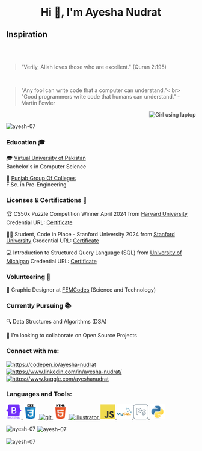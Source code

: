<h1 align="center">Hi 👋, I'm Ayesha Nudrat</h1>
 <section class="section">
        <h2 align="left"> Inspiration</h2>
  <br><br>
  <blockquote class="quote" align="left">
         "Verily, Allah loves those who are excellent." (Quran 2:195) 
  </blockquote>
  <br>
  <blockquote class="quote" align="left">
  "Any fool can write code that a computer can understand."< br> "Good programmers write code that humans can understand." - Martin Fowler
</blockquote>
        <p align="right">
        <img src="https://miro.medium.com/v2/resize:fit:640/format:webp/1*vBi4Ycgdn5t3lu2SvQXuog.gif" width="500" alt="Girl using laptop">
</p>
    </section>



<p align="left"> <img src="https://komarev.com/ghpvc/?username=ayesh-07&label=Profile%20views&color=0e75b6&style=flat" alt="ayesh-07" /> </p>

<h3>Education 🎓</h3>
<p>🎓 <a href="https://www.linkedin.com/school/virtual-university-of-pakistan/">Virtual University of Pakistan</a><br>
Bachelor's in Computer Science</p>
<p>🏫 <a href="https://www.linkedin.com/school/pgcworld/">Punjab Group Of Colleges</a><br>
F.Sc. in Pre-Engineering</p>

<h3>Licenses & Certifications 🏅</h3>
<p>🏆 CS50x Puzzle Competition Winner April 2024 from <a href="https://www.linkedin.com/school/harvard-university/">Harvard University</a> Credential URL: <a href="https://certificates.cs50.io/f5b6cd28-e08d-4809-bcc0-f556a3140b36.pdf?size=letter">Certificate</a></p>
<p>👨‍🎓 Student, Code in Place - Stanford University 2024 from <a href="https://www.linkedin.com/company/stanford-university-code-in-place/">Stanford University</a> Credential URL: <a href="https://codeinplace.stanford.edu/cip4/certificate/z6ya7l">Certificate</a></p>
<p>💻 Introduction to Structured Query Language (SQL) from <a href="https://www.linkedin.com/school/university-of-michigan/">University of Michigan</a> Credential URL: <a href="https://www.coursera.org/account/accomplishments/records/VE9K249MSRRX">Certificate</a></p>

<h3>Volunteering 🤝</h3>
<p>🎨 Graphic Designer at <a href="https://www.linkedin.com/company/femcodesofficial/">FEMCodes</a> (Science and Technology)</p>

<h3>Currently Pursuing 📚</h3>
<p>🔍 Data Structures and Algorithms (DSA)</p>
<p>👯 I’m looking to collaborate on Open Source Projects</p>


<h3 align="left">Connect with me:</h3>
<p align="left">
<a href="https://codepen.io/https://codepen.io/ayesha-nudrat" target="blank"><img align="center" src="https://raw.githubusercontent.com/rahuldkjain/github-profile-readme-generator/master/src/images/icons/Social/codepen.svg" alt="https://codepen.io/ayesha-nudrat" height="30" width="40" /></a>
<a href="https://linkedin.com/in/https://www.linkedin.com/in/ayesha-nudrat/" target="blank"><img align="center" src="https://raw.githubusercontent.com/rahuldkjain/github-profile-readme-generator/master/src/images/icons/Social/linked-in-alt.svg" alt="https://www.linkedin.com/in/ayesha-nudrat/" height="30" width="40" /></a>
<a href="https://kaggle.com/https://www.kaggle.com/ayeshanudrat" target="blank"><img align="center" src="https://raw.githubusercontent.com/rahuldkjain/github-profile-readme-generator/master/src/images/icons/Social/kaggle.svg" alt="https://www.kaggle.com/ayeshanudrat" height="30" width="40" /></a>
</p>

<h3 align="left">Languages and Tools:</h3>
<p align="left"> <a href="https://getbootstrap.com" target="_blank" rel="noreferrer"> <img src="https://raw.githubusercontent.com/devicons/devicon/master/icons/bootstrap/bootstrap-plain-wordmark.svg" alt="bootstrap" width="40" height="40"/> </a> <a href="https://www.w3schools.com/css/" target="_blank" rel="noreferrer"> <img src="https://raw.githubusercontent.com/devicons/devicon/master/icons/css3/css3-original-wordmark.svg" alt="css3" width="40" height="40"/> </a> <a href="https://git-scm.com/" target="_blank" rel="noreferrer"> <img src="https://www.vectorlogo.zone/logos/git-scm/git-scm-icon.svg" alt="git" width="40" height="40"/> </a> <a href="https://www.w3.org/html/" target="_blank" rel="noreferrer"> <img src="https://raw.githubusercontent.com/devicons/devicon/master/icons/html5/html5-original-wordmark.svg" alt="html5" width="40" height="40"/> </a> <a href="https://www.adobe.com/in/products/illustrator.html" target="_blank" rel="noreferrer"> <img src="https://www.vectorlogo.zone/logos/adobe_illustrator/adobe_illustrator-icon.svg" alt="illustrator" width="40" height="40"/> </a> <a href="https://developer.mozilla.org/en-US/docs/Web/JavaScript" target="_blank" rel="noreferrer"> <img src="https://raw.githubusercontent.com/devicons/devicon/master/icons/javascript/javascript-original.svg" alt="javascript" width="40" height="40"/> </a> <a href="https://www.mysql.com/" target="_blank" rel="noreferrer"> <img src="https://raw.githubusercontent.com/devicons/devicon/master/icons/mysql/mysql-original-wordmark.svg" alt="mysql" width="40" height="40"/> </a> <a href="https://www.photoshop.com/en" target="_blank" rel="noreferrer"> <img src="https://raw.githubusercontent.com/devicons/devicon/master/icons/photoshop/photoshop-line.svg" alt="photoshop" width="40" height="40"/> </a> <a href="https://www.python.org" target="_blank" rel="noreferrer"> <img src="https://raw.githubusercontent.com/devicons/devicon/master/icons/python/python-original.svg" alt="python" width="40" height="40"/> </a> </p>

<p><img align="left" src="https://github-readme-stats.vercel.app/api/top-langs?username=ayesh-07&show_icons=true&locale=en&layout=compact" alt="ayesh-07" /></p>

<p>&nbsp;<img align="center" src="https://github-readme-stats.vercel.app/api?username=ayesh-07&show_icons=true&locale=en" alt="ayesh-07" /></p>

<p><img align="center" src="https://github-readme-streak-stats.herokuapp.com/?user=ayesh-07&" alt="ayesh-07" /></p>
